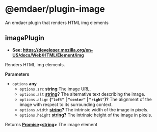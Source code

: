 <!--
  This file was generated by emdaer

  Its template can be found at .emdaer/README.emdaer.md
-->

# @emdaer/plugin-image

An emdaer plugin that renders HTML img elements

<!-- Generated by documentation.js. Update this documentation by updating the source code. -->

## imagePlugin

-   **See: <https://developer.mozilla.org/en-US/docs/Web/HTML/Element/img>**

Renders HTML img elements.

**Parameters**

-   `options` **any** 
    -   `options.src` **[string](https://developer.mozilla.org/en-US/docs/Web/JavaScript/Reference/Global_Objects/String)** The image URL.
    -   `options.alt` **[string](https://developer.mozilla.org/en-US/docs/Web/JavaScript/Reference/Global_Objects/String)?** The alternative text describing the image.
    -   `options.align` **(`"left"` \| `"center"` \| `"right"`)?** The alignment of the image with respect to its surrounding context.
    -   `options.width` **[string](https://developer.mozilla.org/en-US/docs/Web/JavaScript/Reference/Global_Objects/String)?** The intrinsic width of the image in pixels.
    -   `options.height` **[string](https://developer.mozilla.org/en-US/docs/Web/JavaScript/Reference/Global_Objects/String)?** The intrinsic height of the image in pixels.

Returns **[Promise](https://developer.mozilla.org/en-US/docs/Web/JavaScript/Reference/Global_Objects/Promise)&lt;[string](https://developer.mozilla.org/en-US/docs/Web/JavaScript/Reference/Global_Objects/String)>** The image element

